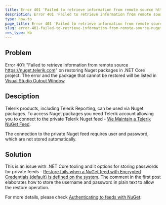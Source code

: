 ```yaml
---
title: Error 401 'Failed to retrieve information from remote source https://nuget.telerik.com' on restoring Nuget packages in .NET Core project
description: Error 401 'Failed to retrieve information from remote source https://nuget.telerik.com' on restoring Nuget packages in .NET Core project.
type: how-to
page_title: Error 401 'Failed to retrieve information from remote source https://nuget.telerik.com' on restoring Nuget packages in .NET Core project
slug: error-401-failed-to-retrieve-information-from-remote-source-nugettelerikcom-on-restoring-nuget-packages-in-net-core-project
res_type: kb
---
```


## Problem
Error 401: "Failed to retrieve information from remote source https://nuget.telerik.com" on restoring Nuget packages in .NET Core project. The error and the package that cannot be restored will be listed in <a href="https://msdn.microsoft.com/en-us/library/3hk6fby3.aspx" target="_blank">Visual Studio Output Window</a>  
  
## Desciption  

Telerik products, including Telerik Reporting, can be used via Nuget packages. To access Nuget packages you need Telerik account allowing you to connect to the private Telerik Nuget feed - <a href="https://www.telerik.com/blogs/we-maintain-a-telerik-nuget-feed" target="_blank">We Maintain a Telerik NuGet Feed</a>.  
  

The connection to the private Nuget feed requires user and password, which are not stored automatically.  
  
## Solution  

This is an issue with .NET Core tooling and it options for storing passwords for private feeds - <a href="https://github.com/dotnet/cli/issues/3174" target="_blank">Restore fails when a NuGet feed with Encrypted Credentials (default) is defined on the system</a>. The comment in the first post elaborates how to store the username and password in plain text to allow the restore operation.  
  

For more details, please check <a href="https://www.visualstudio.com/en-us/docs/package/nuget/auth" target="_blank">Authenticating to feeds with NuGet</a>.


